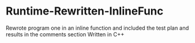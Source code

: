 # Runtime-Rewritten-InlineFunc
Rewrote program one in an inline function and included the test plan and results in the comments section 
Written in C++
